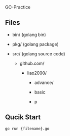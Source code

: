 GO-Practice

## Files
+ bin/ (golang bin)

+ pkg/ (golang package)

+ src/ (golang source code)

    + github.com/

        + liao2000/

            + advance/

            + basic

            + p

## Qucik Start

```sh
go run {filename}.go
```
